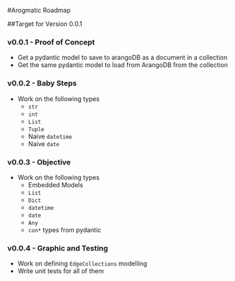 #Arogmatic Roadmap

##Target for Version 0.0.1

### v0.0.1 - Proof of Concept
* Get a pydantic model to save to arangoDB as a document in a collection
* Get the same pydantic model to load from ArangoDB from the collection

### v0.0.2 - Baby Steps
* Work on the following types 
    * `str`
    * `int`
    * `List`
    * `Tuple`
    * Naive `datetime`
    * Naive `date`
    
### v0.0.3 - Objective
* Work on the following types
    * Embedded Models
    * `List`
    * `Dict`
    * `datetime`
    * `date`
    * `Any`
    * `con*` types from pydantic

### v0.0.4 - Graphic and Testing
* Work on defining `EdgeCollections` modelling
* Write unit tests for all of them